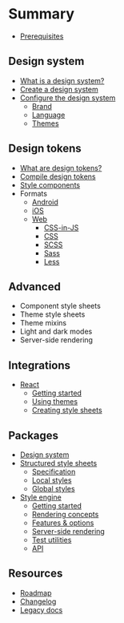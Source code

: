 # Summary

- [Prerequisites](./prerequisites.md)

## Design system

- [What is a design system?](./design/about.md)
- [Create a design system](./design/create.md)
- [Configure the design system](./design/config.md)
  - [Brand](./design/config/brand.md)
  - [Language](./design/config/language.md)
  - [Themes](./design/config/themes.md)

## Design tokens

- [What are design tokens?](./tokens/about.md)
- [Compile design tokens](./tokens/compile.md)
- [Style components](./tokens/styles.md)
- Formats
  - [Android](./tokens/android/README.md)
  - [iOS](./tokens/ios/README.md)
  - [Web](./tokens/web/README.md)
    - [CSS-in-JS](./tokens/web/css-in-js.md)
    - [CSS](./tokens/web/css.md)
    - [SCSS](./tokens/web/scss.md)
    - [Sass](./tokens/web/sass.md)
    - [Less](./tokens/web/less.md)

## Advanced

- Component style sheets
- Theme style sheets
- Theme mixins
- Light and dark modes
- Server-side rendering

## Integrations

- [React](./packages/react/README.md)
  - [Getting started](./packages/react/setup.md)
  - [Using themes](./packages/react/themes.md)
  - [Creating style sheets](./packages/react/style-sheets.md)

## Packages

- [Design system](./packages/system/README.md)
- [Structured style sheets](./packages/sss/README.md)
  - [Specification](./packages/sss/spec.md)
  - [Local styles](./packages/sss/local.md)
  - [Global styles](./packages/sss/global.md)
- [Style engine](./packages/style/README.md)
  - [Getting started](./packages/style/setup.md)
  - [Rendering concepts](./packages/style/concepts.md)
  - [Features & options](./packages/style/options.md)
  - [Server-side rendering](./packages/style/ssr.md)
  - [Test utilities](./packages/style/testing.md)
  - [API](./packages/style/api.md)

## Resources

- [Roadmap](https://github.com/aesthetic-suite/framework/blob/master/ROADMAP.md)
- [Changelog](https://github.com/aesthetic-suite/framework/blob/master/CHANGELOG.md)
- [Legacy docs](https://github.com/aesthetic-suite/framework/tree/legacy/docs)
